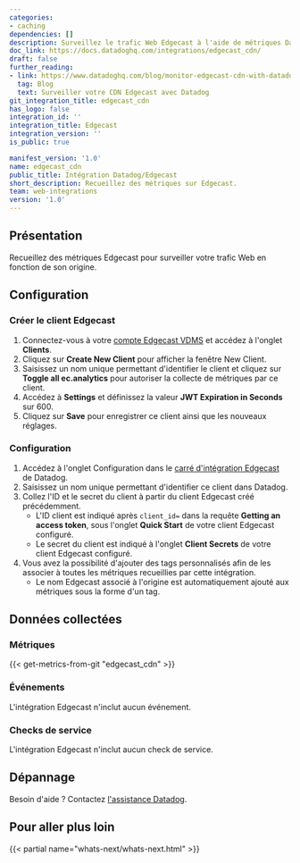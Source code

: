 ```yaml
---
categories:
- caching
dependencies: []
description: Surveillez le trafic Web Edgecast à l'aide de métriques Datadog.
doc_link: https://docs.datadoghq.com/integrations/edgecast_cdn/
draft: false
further_reading:
- link: https://www.datadoghq.com/blog/monitor-edgecast-cdn-with-datadog/
  tag: Blog
  text: Surveiller votre CDN Edgecast avec Datadog
git_integration_title: edgecast_cdn
has_logo: false
integration_id: ''
integration_title: Edgecast
integration_version: ''
is_public: true

manifest_version: '1.0'
name: edgecast_cdn
public_title: Intégration Datadog/Edgecast
short_description: Recueillez des métriques sur Edgecast.
team: web-integrations
version: '1.0'
---
```


## Présentation

Recueillez des métriques Edgecast pour surveiller votre trafic Web en fonction de son origine.

## Configuration

### Créer le client Edgecast

1. Connectez-vous à votre [compte Edgecast VDMS][1] et accédez à l'onglet **Clients**.
2. Cliquez sur **Create New Client** pour afficher la fenêtre New Client.
3. Saisissez un nom unique permettant d'identifier le client et cliquez sur **Toggle all ec.analytics** pour autoriser la collecte de métriques par ce client.
4. Accédez à **Settings** et définissez la valeur **JWT Expiration in Seconds** sur 600.
5. Cliquez sur **Save** pour enregistrer ce client ainsi que les nouveaux réglages.

### Configuration

1. Accédez à l'onglet Configuration dans le [carré d'intégration Edgecast][2] de Datadog.
2. Saisissez un nom unique permettant d'identifier ce client dans Datadog.
3. Collez l'ID et le secret du client à partir du client Edgecast créé précédemment.
   * L'ID client est indiqué après `client_id=` dans la requête **Getting an access token**, sous l'onglet **Quick Start** de votre client Edgecast configuré.
   * Le secret du client est indiqué à l'onglet **Client Secrets** de votre client Edgecast configuré.
4. Vous avez la possibilité d'ajouter des tags personnalisés afin de les associer à toutes les métriques recueillies par cette intégration.
   * Le nom Edgecast associé à l'origine est automatiquement ajouté aux métriques sous la forme d'un tag.

## Données collectées

### Métriques
{{< get-metrics-from-git "edgecast_cdn" >}}


### Événements

L'intégration Edgecast n'inclut aucun événement.

### Checks de service

L'intégration Edgecast n'inclut aucun check de service.

## Dépannage

Besoin d'aide ? Contactez [l'assistance Datadog][4].

## Pour aller plus loin

{{< partial name="whats-next/whats-next.html" >}}

[1]: https://id.vdms.io
[2]: https://app.datadoghq.com/account/settings#integrations/edgecast-cdn
[3]: https://github.com/DataDog/dogweb/blob/prod/integration/edgecast_cdn/edgecast_cdn_metadata.csv
[4]: https://docs.datadoghq.com/fr/help

